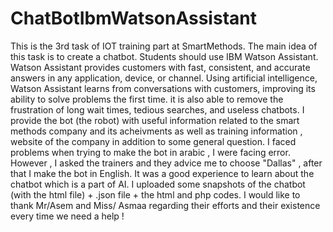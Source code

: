 # ChatBotIbmWatsonAssistant
This is the 3rd task of IOT training part at SmartMethods.
The main idea of this task is to create a chatbot.
Students should use IBM Watson Assistant.
Watson Assistant provides customers with fast, consistent, and accurate answers in any application, device, or channel. 
Using artificial intelligence, Watson Assistant learns from conversations with customers, improving its ability to solve problems the first time.
it is also able to remove the frustration of long wait times, tedious searches, and useless chatbots.
I provide the bot (the robot) with useful information related to the smart methods company and its acheivments as well as training information , website of the company in addition to some general question.
I faced problems when trying to make the bot in arabic , I were facing error. However , I asked the trainers and they advice me to choose "Dallas" , after that I make the bot in English.
It was a good experience to learn about the chatbot which is a part of AI.
I uploaded some snapshots of the chatbot (with the html file) + .json file + the html and php codes.
I would like to thank Mr/Asem and Miss/ Asmaa regarding their efforts and their existence every time we need a help !
